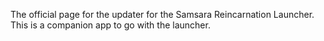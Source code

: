 The official page for the updater for the Samsara Reincarnation Launcher. This is a companion app to go with the launcher.
